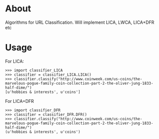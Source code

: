 # About
Algorithms for URL Classification. Will implement LICA, LWCA, LICA+DFR etc

# Usage

For LICA:

    >>> import classifier_LICA
    >>> classifier = classifier_LICA.LICA()
    >>> classifier.classify("http://www.coinweek.com/us-coins/the-marvelous-pogue-family-coin-collection-part-2-the-oliver-jung-1833-half-dime/")
    [u'hobbies & interests', u'coins']

For LICA+DFR

    >>> import classifier_DFR
    >>> classifier = classifier_DFR.DFR()
    >>> classifier.classify("http://www.coinweek.com/us-coins/the-marvelous-pogue-family-coin-collection-part-2-the-oliver-jung-1833-half-dime/")
    (u'hobbies & interests', u'coins')